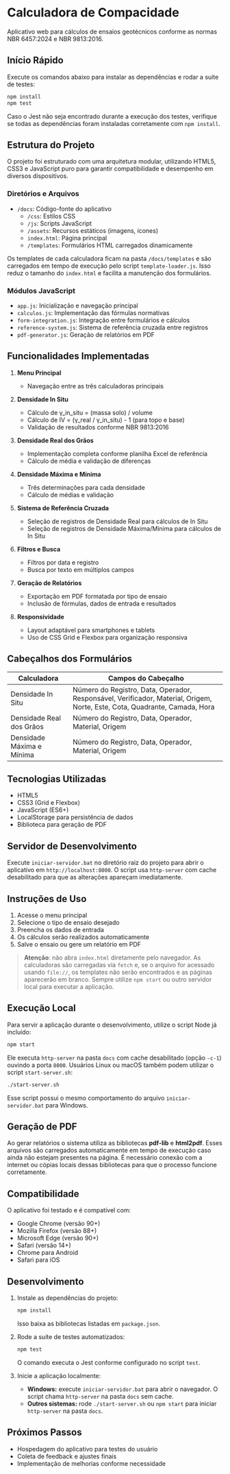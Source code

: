 # Calculadora de Compacidade

Aplicativo web para cálculos de ensaios geotécnicos conforme as normas NBR 6457:2024 e NBR 9813:2016.

## Início Rápido

Execute os comandos abaixo para instalar as dependências e rodar a suíte de testes:

```bash
npm install
npm test
```

Caso o Jest não seja encontrado durante a execução dos testes, verifique se todas as dependências foram instaladas corretamente com `npm install`.

## Estrutura do Projeto

O projeto foi estruturado com uma arquitetura modular, utilizando HTML5, CSS3 e JavaScript puro para garantir compatibilidade e desempenho em diversos dispositivos.

### Diretórios e Arquivos

- `/docs`: Código-fonte do aplicativo
  - `/css`: Estilos CSS
  - `/js`: Scripts JavaScript
  - `/assets`: Recursos estáticos (imagens, ícones)
  - `index.html`: Página principal
  - `/templates`: Formulários HTML carregados dinamicamente

Os templates de cada calculadora ficam na pasta `/docs/templates` e
são carregados em tempo de execução pelo script `template-loader.js`.
Isso reduz o tamanho do `index.html` e facilita a manutenção dos formulários.

### Módulos JavaScript

- `app.js`: Inicialização e navegação principal
- `calculos.js`: Implementação das fórmulas normativas
- `form-integration.js`: Integração entre formulários e cálculos
- `reference-system.js`: Sistema de referência cruzada entre registros
- `pdf-generator.js`: Geração de relatórios em PDF

## Funcionalidades Implementadas

1. **Menu Principal**
   - Navegação entre as três calculadoras principais

2. **Densidade In Situ**
   - Cálculo de γ_in_situ = (massa solo) / volume
   - Cálculo de IV = (γ_real / γ_in_situ) - 1 (para topo e base)
   - Validação de resultados conforme NBR 9813:2016

3. **Densidade Real dos Grãos**
   - Implementação completa conforme planilha Excel de referência
   - Cálculo de média e validação de diferenças

4. **Densidade Máxima e Mínima**
   - Três determinações para cada densidade
   - Cálculo de médias e validação

5. **Sistema de Referência Cruzada**
   - Seleção de registros de Densidade Real para cálculos de In Situ
   - Seleção de registros de Densidade Máxima/Mínima para cálculos de In Situ

6. **Filtros e Busca**
   - Filtros por data e registro
   - Busca por texto em múltiplos campos

7. **Geração de Relatórios**
   - Exportação em PDF formatada por tipo de ensaio
   - Inclusão de fórmulas, dados de entrada e resultados

8. **Responsividade**
   - Layout adaptável para smartphones e tablets
   - Uso de CSS Grid e Flexbox para organização responsiva

## Cabeçalhos dos Formulários

| Calculadora                | Campos do Cabeçalho                                                                             |
|----------------------------|------------------------------------------------------------------------------------------------|
| Densidade In Situ          | Número do Registro, Data, Operador, Responsável, Verificador, Material, Origem, Norte, Este, Cota, Quadrante, Camada, Hora |
| Densidade Real dos Grãos   | Número do Registro, Data, Operador, Material, Origem                                            |
| Densidade Máxima e Mínima  | Número do Registro, Data, Operador, Material, Origem                                            |

## Tecnologias Utilizadas

- HTML5
- CSS3 (Grid e Flexbox)
- JavaScript (ES6+)
- LocalStorage para persistência de dados
- Biblioteca para geração de PDF

## Servidor de Desenvolvimento

Execute `iniciar-servidor.bat` no diretório raiz do projeto para abrir o aplicativo em `http://localhost:8000`. O script usa `http-server` com cache desabilitado para que as alterações apareçam imediatamente.

## Instruções de Uso

1. Acesse o menu principal
2. Selecione o tipo de ensaio desejado
3. Preencha os dados de entrada
4. Os cálculos serão realizados automaticamente
5. Salve o ensaio ou gere um relatório em PDF

> **Atenção**: não abra `index.html` diretamente pelo navegador. As calculadoras
são carregadas via `fetch` e, se o arquivo for acessado usando `file://`, os
templates não serão encontrados e as páginas aparecerão em branco. Sempre utilize
`npm start` ou outro servidor local para executar a aplicação.

## Execução Local

Para servir a aplicação durante o desenvolvimento, utilize o script Node já incluído:

```bash
npm start
```

Ele executa `http-server` na pasta `docs` com cache desabilitado (opção `-c-1`) ouvindo a porta `8000`. Usuários Linux ou macOS também podem utilizar o script `start-server.sh`:

```bash
./start-server.sh
```

Esse script possui o mesmo comportamento do arquivo `iniciar-servidor.bat` para Windows.

## Geração de PDF

Ao gerar relatórios o sistema utiliza as bibliotecas **pdf-lib** e **html2pdf**.
Esses arquivos são carregados automaticamente em tempo de execução caso ainda
não estejam presentes na página. É necessário conexão com a internet ou cópias
locais dessas bibliotecas para que o processo funcione corretamente.

## Compatibilidade

O aplicativo foi testado e é compatível com:
- Google Chrome (versão 90+)
- Mozilla Firefox (versão 88+)
- Microsoft Edge (versão 90+)
- Safari (versão 14+)
- Chrome para Android
- Safari para iOS

## Desenvolvimento

1. Instale as dependências do projeto:
   ```bash
   npm install
   ```
   Isso baixa as bibliotecas listadas em `package.json`.

2. Rode a suíte de testes automatizados:
   ```bash
   npm test
   ```
   O comando executa o Jest conforme configurado no script `test`.

3. Inicie a aplicação localmente:
   - **Windows:** execute `iniciar-servidor.bat` para abrir o navegador. O script chama `http-server` na pasta `docs` sem cache.
   - **Outros sistemas:** rode `./start-server.sh` ou `npm start` para iniciar `http-server` na pasta `docs`.

## Próximos Passos

- Hospedagem do aplicativo para testes do usuário
- Coleta de feedback e ajustes finais
- Implementação de melhorias conforme necessidade
